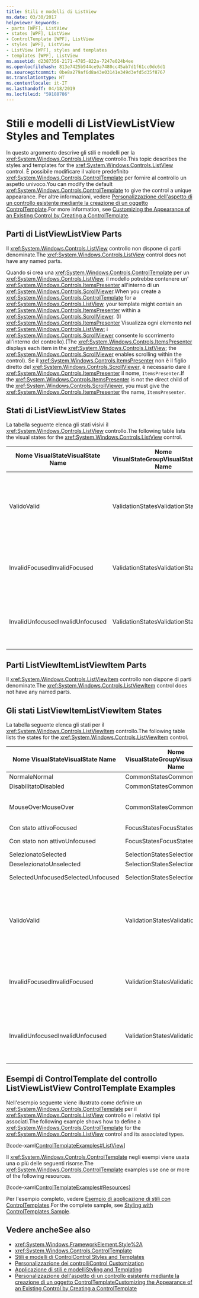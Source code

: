 ```yaml
---
title: Stili e modelli di ListView
ms.date: 03/30/2017
helpviewer_keywords:
- parts [WPF], ListView
- states [WPF], ListView
- ControlTemplate [WPF], ListView
- styles [WPF], ListView
- ListView [WPF], styles and templates
- templates [WPF], ListView
ms.assetid: d2387356-2171-4785-822a-7247e024b4ee
ms.openlocfilehash: 813e7425b944ce9a7480cc45ab7d1f61cc0dc6d1
ms.sourcegitcommit: 0be8a279af6d8a43e03141e349d3efd5d35f8767
ms.translationtype: HT
ms.contentlocale: it-IT
ms.lasthandoff: 04/18/2019
ms.locfileid: "59188786"
---
```

# <a name="listview-styles-and-templates"></a><span data-ttu-id="360dc-102">Stili e modelli di ListView</span><span class="sxs-lookup"><span data-stu-id="360dc-102">ListView Styles and Templates</span></span>
<span data-ttu-id="360dc-103">In questo argomento descrive gli stili e modelli per la <xref:System.Windows.Controls.ListView> controllo.</span><span class="sxs-lookup"><span data-stu-id="360dc-103">This topic describes the styles and templates for the <xref:System.Windows.Controls.ListView> control.</span></span> <span data-ttu-id="360dc-104">È possibile modificare il valore predefinito <xref:System.Windows.Controls.ControlTemplate> per fornire al controllo un aspetto univoco.</span><span class="sxs-lookup"><span data-stu-id="360dc-104">You can modify the default <xref:System.Windows.Controls.ControlTemplate> to give the control a unique appearance.</span></span> <span data-ttu-id="360dc-105">Per altre informazioni, vedere [Personalizzazione dell'aspetto di un controllo esistente mediante la creazione di un oggetto ControlTemplate](customizing-the-appearance-of-an-existing-control.md).</span><span class="sxs-lookup"><span data-stu-id="360dc-105">For more information, see [Customizing the Appearance of an Existing Control by Creating a ControlTemplate](customizing-the-appearance-of-an-existing-control.md).</span></span>  
  
## <a name="listview-parts"></a><span data-ttu-id="360dc-106">Parti di ListView</span><span class="sxs-lookup"><span data-stu-id="360dc-106">ListView Parts</span></span>  
 <span data-ttu-id="360dc-107">Il <xref:System.Windows.Controls.ListView> controllo non dispone di parti denominate.</span><span class="sxs-lookup"><span data-stu-id="360dc-107">The <xref:System.Windows.Controls.ListView> control does not have any named parts.</span></span>  
  
 <span data-ttu-id="360dc-108">Quando si crea una <xref:System.Windows.Controls.ControlTemplate> per un <xref:System.Windows.Controls.ListView>, il modello potrebbe contenere un' <xref:System.Windows.Controls.ItemsPresenter> all'interno di un <xref:System.Windows.Controls.ScrollViewer>.</span><span class="sxs-lookup"><span data-stu-id="360dc-108">When you create a <xref:System.Windows.Controls.ControlTemplate> for a <xref:System.Windows.Controls.ListView>, your template might contain an <xref:System.Windows.Controls.ItemsPresenter> within a <xref:System.Windows.Controls.ScrollViewer>.</span></span> <span data-ttu-id="360dc-109">(Il <xref:System.Windows.Controls.ItemsPresenter> Visualizza ogni elemento nel <xref:System.Windows.Controls.ListView>; i <xref:System.Windows.Controls.ScrollViewer> consente lo scorrimento all'interno del controllo).</span><span class="sxs-lookup"><span data-stu-id="360dc-109">(The <xref:System.Windows.Controls.ItemsPresenter> displays each item in the <xref:System.Windows.Controls.ListView>; the <xref:System.Windows.Controls.ScrollViewer> enables scrolling within the control).</span></span>  <span data-ttu-id="360dc-110">Se il <xref:System.Windows.Controls.ItemsPresenter> non è il figlio diretto del <xref:System.Windows.Controls.ScrollViewer>, è necessario dare il <xref:System.Windows.Controls.ItemsPresenter> il nome, `ItemsPresenter`.</span><span class="sxs-lookup"><span data-stu-id="360dc-110">If the <xref:System.Windows.Controls.ItemsPresenter> is not the direct child of the <xref:System.Windows.Controls.ScrollViewer>, you must give the <xref:System.Windows.Controls.ItemsPresenter> the name, `ItemsPresenter`.</span></span>  
  
## <a name="listview-states"></a><span data-ttu-id="360dc-111">Stati di ListView</span><span class="sxs-lookup"><span data-stu-id="360dc-111">ListView States</span></span>  
 <span data-ttu-id="360dc-112">La tabella seguente elenca gli stati visivi il <xref:System.Windows.Controls.ListView> controllo.</span><span class="sxs-lookup"><span data-stu-id="360dc-112">The following table lists the visual states for the <xref:System.Windows.Controls.ListView> control.</span></span>  
  
|<span data-ttu-id="360dc-113">Nome VisualState</span><span class="sxs-lookup"><span data-stu-id="360dc-113">VisualState Name</span></span>|<span data-ttu-id="360dc-114">Nome VisualStateGroup</span><span class="sxs-lookup"><span data-stu-id="360dc-114">VisualStateGroup Name</span></span>|<span data-ttu-id="360dc-115">Descrizione</span><span class="sxs-lookup"><span data-stu-id="360dc-115">Description</span></span>|  
|-|-|-|  
|<span data-ttu-id="360dc-116">Valido</span><span class="sxs-lookup"><span data-stu-id="360dc-116">Valid</span></span>|<span data-ttu-id="360dc-117">ValidationStates</span><span class="sxs-lookup"><span data-stu-id="360dc-117">ValidationStates</span></span>|<span data-ttu-id="360dc-118">Il controllo Usa il <xref:System.Windows.Controls.Validation> classi e le <xref:System.Windows.Controls.Validation.HasError%2A?displayProperty=nameWithType> proprietà associata è `false`.</span><span class="sxs-lookup"><span data-stu-id="360dc-118">The control uses the <xref:System.Windows.Controls.Validation> class and the <xref:System.Windows.Controls.Validation.HasError%2A?displayProperty=nameWithType> attached property is `false`.</span></span>|  
|<span data-ttu-id="360dc-119">InvalidFocused</span><span class="sxs-lookup"><span data-stu-id="360dc-119">InvalidFocused</span></span>|<span data-ttu-id="360dc-120">ValidationStates</span><span class="sxs-lookup"><span data-stu-id="360dc-120">ValidationStates</span></span>|<span data-ttu-id="360dc-121">Il <xref:System.Windows.Controls.Validation.HasError%2A?displayProperty=nameWithType> proprietà associata è `true` ha il controllo ha lo stato attivo.</span><span class="sxs-lookup"><span data-stu-id="360dc-121">The <xref:System.Windows.Controls.Validation.HasError%2A?displayProperty=nameWithType> attached property is `true` has the control has focus.</span></span>|  
|<span data-ttu-id="360dc-122">InvalidUnfocused</span><span class="sxs-lookup"><span data-stu-id="360dc-122">InvalidUnfocused</span></span>|<span data-ttu-id="360dc-123">ValidationStates</span><span class="sxs-lookup"><span data-stu-id="360dc-123">ValidationStates</span></span>|<span data-ttu-id="360dc-124">Il <xref:System.Windows.Controls.Validation.HasError%2A?displayProperty=nameWithType> proprietà associata è `true` ha il controllo non è attivo.</span><span class="sxs-lookup"><span data-stu-id="360dc-124">The <xref:System.Windows.Controls.Validation.HasError%2A?displayProperty=nameWithType> attached property is `true` has the control does not have focus.</span></span>|  
  
## <a name="listviewitem-parts"></a><span data-ttu-id="360dc-125">Parti ListViewItem</span><span class="sxs-lookup"><span data-stu-id="360dc-125">ListViewItem Parts</span></span>  
 <span data-ttu-id="360dc-126">Il <xref:System.Windows.Controls.ListViewItem> controllo non dispone di parti denominate.</span><span class="sxs-lookup"><span data-stu-id="360dc-126">The <xref:System.Windows.Controls.ListViewItem> control does not have any named parts.</span></span>  
  
## <a name="listviewitem-states"></a><span data-ttu-id="360dc-127">Gli stati ListViewItem</span><span class="sxs-lookup"><span data-stu-id="360dc-127">ListViewItem States</span></span>  
 <span data-ttu-id="360dc-128">La tabella seguente elenca gli stati per il <xref:System.Windows.Controls.ListViewItem> controllo.</span><span class="sxs-lookup"><span data-stu-id="360dc-128">The following table lists the states for the <xref:System.Windows.Controls.ListViewItem> control.</span></span>  
  
|<span data-ttu-id="360dc-129">Nome VisualState</span><span class="sxs-lookup"><span data-stu-id="360dc-129">VisualState Name</span></span>|<span data-ttu-id="360dc-130">Nome VisualStateGroup</span><span class="sxs-lookup"><span data-stu-id="360dc-130">VisualStateGroup Name</span></span>|<span data-ttu-id="360dc-131">Descrizione</span><span class="sxs-lookup"><span data-stu-id="360dc-131">Description</span></span>|  
|-|-|-|  
|<span data-ttu-id="360dc-132">Normale</span><span class="sxs-lookup"><span data-stu-id="360dc-132">Normal</span></span>|<span data-ttu-id="360dc-133">CommonStates</span><span class="sxs-lookup"><span data-stu-id="360dc-133">CommonStates</span></span>|<span data-ttu-id="360dc-134">Lo stato predefinito.</span><span class="sxs-lookup"><span data-stu-id="360dc-134">The default state.</span></span>|  
|<span data-ttu-id="360dc-135">Disabilitato</span><span class="sxs-lookup"><span data-stu-id="360dc-135">Disabled</span></span>|<span data-ttu-id="360dc-136">CommonStates</span><span class="sxs-lookup"><span data-stu-id="360dc-136">CommonStates</span></span>|<span data-ttu-id="360dc-137">Il controllo è disabilitato.</span><span class="sxs-lookup"><span data-stu-id="360dc-137">The control is disabled.</span></span>|  
|<span data-ttu-id="360dc-138">MouseOver</span><span class="sxs-lookup"><span data-stu-id="360dc-138">MouseOver</span></span>|<span data-ttu-id="360dc-139">CommonStates</span><span class="sxs-lookup"><span data-stu-id="360dc-139">CommonStates</span></span>|<span data-ttu-id="360dc-140">Il puntatore del mouse è posizionato il <xref:System.Windows.Controls.ComboBox> controllo.</span><span class="sxs-lookup"><span data-stu-id="360dc-140">The mouse pointer is over the <xref:System.Windows.Controls.ComboBox> control.</span></span>|  
|<span data-ttu-id="360dc-141">Con stato attivo</span><span class="sxs-lookup"><span data-stu-id="360dc-141">Focused</span></span>|<span data-ttu-id="360dc-142">FocusStates</span><span class="sxs-lookup"><span data-stu-id="360dc-142">FocusStates</span></span>|<span data-ttu-id="360dc-143">Il controllo ha lo stato attivo.</span><span class="sxs-lookup"><span data-stu-id="360dc-143">The control has focus.</span></span>|  
|<span data-ttu-id="360dc-144">Con stato non attivo</span><span class="sxs-lookup"><span data-stu-id="360dc-144">Unfocused</span></span>|<span data-ttu-id="360dc-145">FocusStates</span><span class="sxs-lookup"><span data-stu-id="360dc-145">FocusStates</span></span>|<span data-ttu-id="360dc-146">Il controllo non ha lo stato attivo.</span><span class="sxs-lookup"><span data-stu-id="360dc-146">The control does not have focus.</span></span>|  
|<span data-ttu-id="360dc-147">Selezionato</span><span class="sxs-lookup"><span data-stu-id="360dc-147">Selected</span></span>|<span data-ttu-id="360dc-148">SelectionStates</span><span class="sxs-lookup"><span data-stu-id="360dc-148">SelectionStates</span></span>|<span data-ttu-id="360dc-149">L'elemento è selezionato.</span><span class="sxs-lookup"><span data-stu-id="360dc-149">The item is currently selected.</span></span>|  
|<span data-ttu-id="360dc-150">Deselezionato</span><span class="sxs-lookup"><span data-stu-id="360dc-150">Unselected</span></span>|<span data-ttu-id="360dc-151">SelectionStates</span><span class="sxs-lookup"><span data-stu-id="360dc-151">SelectionStates</span></span>|<span data-ttu-id="360dc-152">L'elemento non è selezionato.</span><span class="sxs-lookup"><span data-stu-id="360dc-152">The item is not selected.</span></span>|  
|<span data-ttu-id="360dc-153">SelectedUnfocused</span><span class="sxs-lookup"><span data-stu-id="360dc-153">SelectedUnfocused</span></span>|<span data-ttu-id="360dc-154">SelectionStates</span><span class="sxs-lookup"><span data-stu-id="360dc-154">SelectionStates</span></span>|<span data-ttu-id="360dc-155">L'elemento è selezionato, ma non ha uno stato attivo.</span><span class="sxs-lookup"><span data-stu-id="360dc-155">The item is selected, but does not have focus.</span></span>|  
|<span data-ttu-id="360dc-156">Valido</span><span class="sxs-lookup"><span data-stu-id="360dc-156">Valid</span></span>|<span data-ttu-id="360dc-157">ValidationStates</span><span class="sxs-lookup"><span data-stu-id="360dc-157">ValidationStates</span></span>|<span data-ttu-id="360dc-158">Il controllo Usa il <xref:System.Windows.Controls.Validation> classi e le <xref:System.Windows.Controls.Validation.HasError%2A?displayProperty=nameWithType> proprietà associata è `false`.</span><span class="sxs-lookup"><span data-stu-id="360dc-158">The control uses the <xref:System.Windows.Controls.Validation> class and the <xref:System.Windows.Controls.Validation.HasError%2A?displayProperty=nameWithType> attached property is `false`.</span></span>|  
|<span data-ttu-id="360dc-159">InvalidFocused</span><span class="sxs-lookup"><span data-stu-id="360dc-159">InvalidFocused</span></span>|<span data-ttu-id="360dc-160">ValidationStates</span><span class="sxs-lookup"><span data-stu-id="360dc-160">ValidationStates</span></span>|<span data-ttu-id="360dc-161">Il <xref:System.Windows.Controls.Validation.HasError%2A?displayProperty=nameWithType> proprietà associata è `true` ha il controllo ha lo stato attivo.</span><span class="sxs-lookup"><span data-stu-id="360dc-161">The <xref:System.Windows.Controls.Validation.HasError%2A?displayProperty=nameWithType> attached property is `true` has the control has focus.</span></span>|  
|<span data-ttu-id="360dc-162">InvalidUnfocused</span><span class="sxs-lookup"><span data-stu-id="360dc-162">InvalidUnfocused</span></span>|<span data-ttu-id="360dc-163">ValidationStates</span><span class="sxs-lookup"><span data-stu-id="360dc-163">ValidationStates</span></span>|<span data-ttu-id="360dc-164">Il <xref:System.Windows.Controls.Validation.HasError%2A?displayProperty=nameWithType> proprietà associata è `true` ha il controllo non è attivo.</span><span class="sxs-lookup"><span data-stu-id="360dc-164">The <xref:System.Windows.Controls.Validation.HasError%2A?displayProperty=nameWithType> attached property is `true` has the control does not have focus.</span></span>|  
  
## <a name="listview-controltemplate-examples"></a><span data-ttu-id="360dc-165">Esempi di ControlTemplate del controllo ListView</span><span class="sxs-lookup"><span data-stu-id="360dc-165">ListView ControlTemplate Examples</span></span>  
 <span data-ttu-id="360dc-166">Nell'esempio seguente viene illustrato come definire un <xref:System.Windows.Controls.ControlTemplate> per il <xref:System.Windows.Controls.ListView> controllo e i relativi tipi associati.</span><span class="sxs-lookup"><span data-stu-id="360dc-166">The following example shows how to define a <xref:System.Windows.Controls.ControlTemplate> for the <xref:System.Windows.Controls.ListView> control and its associated types.</span></span>  
  
 [!code-xaml[ControlTemplateExamples#ListView](~/samples/snippets/csharp/VS_Snippets_Wpf/ControlTemplateExamples/CS/resources/listview.xaml#listview)]  
  
 <span data-ttu-id="360dc-167">Il <xref:System.Windows.Controls.ControlTemplate> negli esempi viene usata una o più delle seguenti risorse.</span><span class="sxs-lookup"><span data-stu-id="360dc-167">The <xref:System.Windows.Controls.ControlTemplate> examples use one or more of the following resources.</span></span>  
  
 [!code-xaml[ControlTemplateExamples#Resources](~/samples/snippets/csharp/VS_Snippets_Wpf/ControlTemplateExamples/CS/resources/shared.xaml#resources)]  
  
 <span data-ttu-id="360dc-168">Per l'esempio completo, vedere [Esempio di applicazione di stili con ControlTemplates](https://github.com/Microsoft/WPF-Samples/tree/master/Styles%20&%20Templates/IntroToStylingAndTemplating).</span><span class="sxs-lookup"><span data-stu-id="360dc-168">For the complete sample, see [Styling with ControlTemplates Sample](https://github.com/Microsoft/WPF-Samples/tree/master/Styles%20&%20Templates/IntroToStylingAndTemplating).</span></span>  
  
## <a name="see-also"></a><span data-ttu-id="360dc-169">Vedere anche</span><span class="sxs-lookup"><span data-stu-id="360dc-169">See also</span></span>

- <xref:System.Windows.FrameworkElement.Style%2A>
- <xref:System.Windows.Controls.ControlTemplate>
- [<span data-ttu-id="360dc-170">Stili e modelli di Control</span><span class="sxs-lookup"><span data-stu-id="360dc-170">Control Styles and Templates</span></span>](control-styles-and-templates.md)
- [<span data-ttu-id="360dc-171">Personalizzazione dei controlli</span><span class="sxs-lookup"><span data-stu-id="360dc-171">Control Customization</span></span>](control-customization.md)
- [<span data-ttu-id="360dc-172">Applicazione di stili e modelli</span><span class="sxs-lookup"><span data-stu-id="360dc-172">Styling and Templating</span></span>](styling-and-templating.md)
- [<span data-ttu-id="360dc-173">Personalizzazione dell'aspetto di un controllo esistente mediante la creazione di un oggetto ControlTemplate</span><span class="sxs-lookup"><span data-stu-id="360dc-173">Customizing the Appearance of an Existing Control by Creating a ControlTemplate</span></span>](customizing-the-appearance-of-an-existing-control.md)
